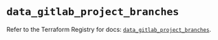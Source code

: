 # `data_gitlab_project_branches`

Refer to the Terraform Registry for docs: [`data_gitlab_project_branches`](https://registry.terraform.io/providers/gitlabhq/gitlab/16.10.0/docs/data-sources/project_branches).
